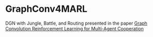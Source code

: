 # GraphConv4MARL

DGN with Jungle, Battle, and Routing presented in the paper [Graph Convolution Reinforcement Learning for Multi-Agent Cooperation](https://arxiv.org/abs/1810.09202)
